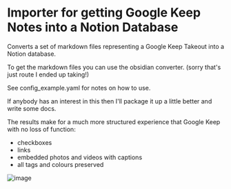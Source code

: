 # Importer for getting Google Keep Notes into a Notion Database

Converts a set of markdown files representing a Google Keep Takeout into a Notion database.

To get the markdown files you can use the obsidian converter.
(sorry that's just route I ended up taking!)

See config_example.yaml for notes on how to use.

If anybody has an interest in this then I'll package it up a little better and write some docs.

The results make for a much more structured experience that Google Keep with no loss of function:
- checkboxes
- links
- embedded photos and videos with captions
- all tags and colours preserved

![image](https://github.com/user-attachments/assets/286f7557-1869-4bd1-b5ae-7e624eaf8f5e)

